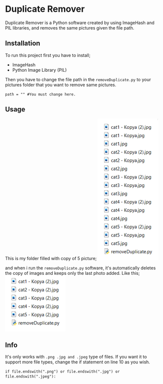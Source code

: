 # Duplicate Remover

Duplicate Remover is a Python software created by using ImageHash and PIL libraries, and removes the same pictures given the file path. 

## Installation

To run this project first you have to install;
 - ImageHash
 - Python Image Library (PIL)

Then you have to change the file path in the `removeDuplicate.py` to your pictures folder that you want to remove same pictures.

    path = "" #You must change here.


## Usage

This is my folder filled with copy of 5 picture;
![folder filled with copy](images/first.png)

and when i run the `removeDuplicate.py` software, it's automatically deletes the copy of images and keeps only the last photo added. Like this;
![clean folder](images/second.png)
  
## Info

It's only works with `.png .jpg and .jpeg` type of files. If you want it to support more file types, change the if statement on line 10 as you wish.

    if file.endswith(".png") or file.endswith(".jpg") or file.endswith(".jpeg"): 
